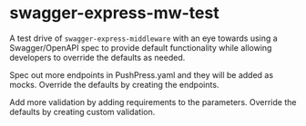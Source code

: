 # swagger-express-mw-test

A test drive of `swagger-express-middleware` with an eye towards using a Swagger/OpenAPI spec to provide default functionality while allowing developers to override the defaults as needed.

Spec out more endpoints in PushPress.yaml and they will be added as mocks. Override the defaults by creating the endpoints.

Add more validation by adding requirements to the parameters. Override the defaults by creating custom validation.
